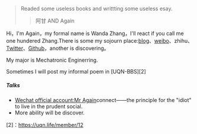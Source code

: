 > Readed some useless books and writtting some useless esay.
> > 阿甘 AND Again


Hi，I'm Again，my formal name is Wanda Zhang，I'll react if you call me one hundered Zhang.There is some my sojourn place:[blog](https://www.mragain.site)、[weibo](weibo.com/2863503252/profile?rightmod=1&wvr=6&mod=personinfo&is_all=1)、zhihu、[Twitter](https://twitter.com/vanderZhang)、[Github](https://github.com/vander1997)，another is discovering。

My major is Mechatronic Enginerring.

Sometimes I will post my informal poem in [UQN-BBS][2]

##### Talks

- [Wechat official account:Mr Again][1]connect——the principle for the "idiot" to live in the prudent social.
- More ability will be discover.

[1]: https://mp.weixin.qq.com/s?__biz=MzI3ODkxODA5Ng==&mid=2247483956&idx=1&sn=1baf8844323a209d839e7ba4ba76d3ac&chksm=eb4ee48bdc396d9dad28164330229ad5009e05bd278c13bc9fc99ba9eb3c41bac5e157fc9415&mpshare=1&scene=22&srcid=0123IujQveXoIicvDvU521R0#rd
[2]：https://uqn.life/member/12